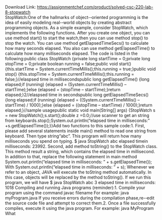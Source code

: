 Download Link: https://assignmentchef.com/product/solved-csc-220-lab-8-stopwatch
<br>
StopWatch:One of the hallmarks of object-­‐oriented programming is the idea of easily modeling real-­‐world objects by creating abstract programming objects. As a simple example, consider StopWatch, which implements the following functions. After you create one object, you can use method start() to start the watch,then you can use method stop() to stop the watch. You can use method getElapsedTimeSecs() to calculate how many seconds elapsed. You also can use method getElapsedTime() to calculate how many milliseconds elapsed. The code is listed in the following:public class StopWatch {private long startTime = 0;private long stopTime = 0;private boolean running = false;public void start() {this.startTime = System.currentTimeMillis();this.running = true;}public void stop() {this.stopTime = System.currentTimeMillis();this.running = false;}//elaspsed time in millisecondspublic long getElapsedTime() {long elapsed;if (running) {elapsed = (System.currentTimeMillis() – startTime);}else {elapsed = (stopTime – startTime);}return elapsed;}2//elaspsed time in secondspublic long getElapsedTimeSecs() {long elapsed;if (running) {elapsed = ((System.currentTimeMillis() – startTime) / 1000);}else {elapsed = ((stopTime – startTime) / 1000);}return elapsed;}//sample usagepublic static void main(String[] args) {StopWatch s = new StopWatch();s.start();double z =0.0;//use scanner to get an string from keyboards.stop();System.out.println(“elapsed time in milliseconds:” +s.getElapsedTime());}}Add two functions to this sample code:1. First, please add several statements inside main() method to read one string from keyboard. Then type string“abc”. This program will return how many milliseconds you spend on typing. $ java StopWatch abc elapsed timein milliseconds: 23992. Second, add method toString() to the StopWatch class. This method result a string, which contains the elapsed time in millisecond. In addition to that, replace the following statement in main method System.out.println(“elapsed time in milliseconds: ” + s.getElapsedTime()); With System.out.println(“elapsed time in milliseconds: ” + s); Whenever we refer to an object, JAVA will execute the toString method automatically. In this case, objects will be replaced by the method toString(). If we run this program, we will have $ java StopWatch abc 3 elapsed time in milliseconds: 1018 Compiling and  running Java programs (reminder):1. Compile your program using the command javac filename For example: java myProgram.java If  you receive errors during the compilation phase,re-­‐edit  the source code file and attempt to correct them.2. Once a file successfully compiles, execute it using the java program. For example: java MyProgram What